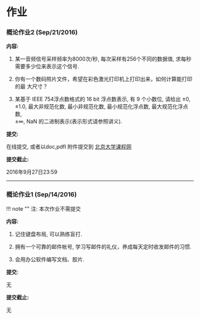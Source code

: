 作业
===

<a name="ihw2"></a>
### 概论作业2 (Sep/21/2016)

**内容:**

1. 某一音频信号采样频率为8000次/秒, 每次采样有256个不同的数据值, 求每秒
需要多少位来表示这个信号. 

2. 你有一个数码照片文件，希望在彩色激光打印机上打印出来，如何计算能打印的最
大尺寸？

3. 某基于 IEEE 754浮点数格式的 16 bit 浮点数表示, 有 9 个小数位, 请给出 
±0, ±1.0, 最大非规范化数, 最小非规范化数, 最小规范化浮点数, 最大规范化浮点数,  
±∞,  NaN 的二进制表示(表示形式请参照讲义).

**提交:**

在线提交, 或者以doc,pdfl 附件提交到 [北京大学课程网](http://course.pku.edu.cn)

**提交截止:**

2016年9月27日23:59

<hr>

<a name="ihw1"></a>
### 概论作业1 (Sep/14/2016)

!!! note ""
    注: 本次作业不需提交

**内容:**

1. 记住键盘布局, 可以熟练盲打.

2. 拥有一个可靠的邮件帐号, 学习写邮件的礼仪，养成每天定时收发邮件的习惯.

3. 会用办公软件编写文档、胶片.

**提交:**

无

**提交截止:**

无
